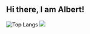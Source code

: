 ## Hi there, I am Albert!

![Top Langs](https://github-readme-stats.vercel.app/api/top-langs/?username=Wangtk311&theme=dracular&title_color=55BBEE&text_color=445566&layout=compact&card_width=420) <img src="https://github-readme-stats.vercel.app/api?username=Wangtk311&show_icons=true&theme=dracular&title_color=55BBEE&text_color=445566&icon_color=55BBEE&rank_icon=percentile&hide=issues&line_height=24&card_width=420">

